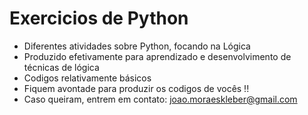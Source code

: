 # Exercicios de Python

- Diferentes atividades sobre Python, focando na Lógica
- Produzido efetivamente para aprendizado e desenvolvimento de técnicas de lógica
- Codigos relativamente básicos
- Fiquem avontade para produzir os codigos de vocês !!
- Caso queiram, entrem em contato: joao.moraeskleber@gmail.com
